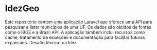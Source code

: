# IdezGeo
Este repositório contém uma aplicação Laravel que oferece uma API para pesquisar e listar municípios de uma UF. Os dados são obtidos de fontes como o IBGE e a Brasil API. A aplicação também inclui recursos como cache, tratamento de exceções e documentação para facilitar futuras expansões. Desafio técnico da Idez. 
